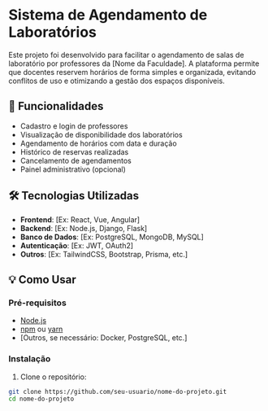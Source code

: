 # Sistema de Agendamento de Laboratórios

Este projeto foi desenvolvido para facilitar o agendamento de salas de laboratório por professores da [Nome da Faculdade]. A plataforma permite que docentes reservem horários de forma simples e organizada, evitando conflitos de uso e otimizando a gestão dos espaços disponíveis.

## 🚀 Funcionalidades

- Cadastro e login de professores
- Visualização de disponibilidade dos laboratórios
- Agendamento de horários com data e duração
- Histórico de reservas realizadas
- Cancelamento de agendamentos
- Painel administrativo (opcional)

## 🛠️ Tecnologias Utilizadas

- **Frontend**: [Ex: React, Vue, Angular]
- **Backend**: [Ex: Node.js, Django, Flask]
- **Banco de Dados**: [Ex: PostgreSQL, MongoDB, MySQL]
- **Autenticação**: [Ex: JWT, OAuth2]
- **Outros**: [Ex: TailwindCSS, Bootstrap, Prisma, etc.]

## 💡 Como Usar

### Pré-requisitos

- [Node.js](https://nodejs.org/)
- [npm](https://www.npmjs.com/) ou [yarn](https://yarnpkg.com/)
- [Outros, se necessário: Docker, PostgreSQL, etc.]

### Instalação

1. Clone o repositório:

```bash
git clone https://github.com/seu-usuario/nome-do-projeto.git
cd nome-do-projeto

